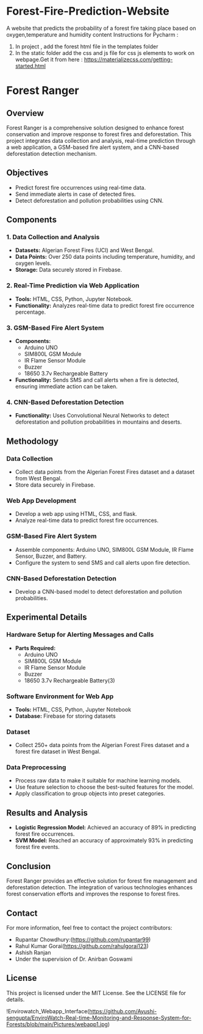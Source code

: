 # Forest-Fire-Prediction-Website
A website that predicts the probability of a forest fire taking place based on oxygen,temperature and humidity content
Instructions for Pycharm :
1) In project , add the forest html file in the templates folder
2) In the static folder add the css and js file for css js elements to work on webpage.Get it from here : https://materializecss.com/getting-started.html

# Forest Ranger

## Overview
Forest Ranger is a comprehensive solution designed to enhance forest conservation and improve response to forest fires and deforestation. This project integrates data collection and analysis, real-time prediction through a web application, a GSM-based fire alert system, and a CNN-based deforestation detection mechanism.

## Objectives
- Predict forest fire occurrences using real-time data.
- Send immediate alerts in case of detected fires.
- Detect deforestation and pollution probabilities using CNN.

## Components
### 1. Data Collection and Analysis
- **Datasets:** Algerian Forest Fires (UCI) and West Bengal.
- **Data Points:** Over 250 data points including temperature, humidity, and oxygen levels.
- **Storage:** Data securely stored in Firebase.

### 2. Real-Time Prediction via Web Application
- **Tools:** HTML, CSS, Python, Jupyter Notebook.
- **Functionality:** Analyzes real-time data to predict forest fire occurrence percentage.

### 3. GSM-Based Fire Alert System
- **Components:**
  - Arduino UNO
  - SIM800L GSM Module
  - IR Flame Sensor Module
  - Buzzer
  - 18650 3.7v Rechargeable Battery
- **Functionality:** Sends SMS and call alerts when a fire is detected, ensuring immediate action can be taken.

### 4. CNN-Based Deforestation Detection
- **Functionality:** Uses Convolutional Neural Networks to detect deforestation and pollution probabilities in mountains and deserts.

## Methodology
### Data Collection
- Collect data points from the Algerian Forest Fires dataset and a dataset from West Bengal.
- Store data securely in Firebase.

### Web App Development
- Develop a web app using HTML, CSS, and flask.
- Analyze real-time data to predict forest fire occurrences.

### GSM-Based Fire Alert System
- Assemble components: Arduino UNO, SIM800L GSM Module, IR Flame Sensor, Buzzer, and Battery.
- Configure the system to send SMS and call alerts upon fire detection.

### CNN-Based Deforestation Detection
- Develop a CNN-based model to detect deforestation and pollution probabilities.

## Experimental Details
### Hardware Setup for Alerting Messages and Calls
- **Parts Required:**
  - Arduino UNO
  - SIM800L GSM Module
  - IR Flame Sensor Module
  - Buzzer
  - 18650 3.7v Rechargeable Battery(3)

### Software Environment for Web App
- **Tools:** HTML, CSS, Python, Jupyter Notebook
- **Database:** Firebase for storing datasets

### Dataset
- Collect 250+ data points from the Algerian Forest Fires dataset and a forest fire dataset in West Bengal.

### Data Preprocessing
- Process raw data to make it suitable for machine learning models.
- Use feature selection to choose the best-suited features for the model.
- Apply classification to group objects into preset categories.

## Results and Analysis
- **Logistic Regression Model:** Achieved an accuracy of 89% in predicting forest fire occurrences.
- **SVM Model:** Reached an accuracy of approximately 93% in predicting forest fire events.

## Conclusion
Forest Ranger provides an effective solution for forest fire management and deforestation detection. The integration of various technologies enhances forest conservation efforts and improves the response to forest fires.



## Contact
For more information, feel free to contact the project contributors:

- Rupantar Chowdhury:(https://github.com/rupantar99)
- Rahul Kumar Gorai(https://github.com/rahulgorai123)
- Ashish Ranjan
- Under the supervision of Dr. Anirban Goswami

## License
This project is licensed under the MIT License. See the LICENSE file for details.

!Envirowatch_Webapp_Interface(https://github.com/Ayushi-sengupta/EnviroWatch-Real-time-Monitoring-and-Response-System-for-Forests/blob/main/Pictures/webapp1.jpg)



